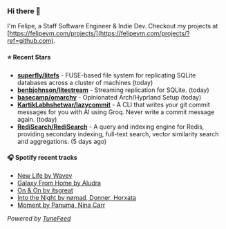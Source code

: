 ### Hi there 👋

I'm Felipe, a Staff Software Engineer & Indie Dev. Checkout my projects at [https://felipevm.com/projects/](https://felipevm.com/projects/?ref=github.com).

#### ⭐ Recent Stars
- **[superfly/litefs](https://github.com/superfly/litefs)** - FUSE-based file system for replicating SQLite databases across a cluster of machines (today)
- **[benbjohnson/litestream](https://github.com/benbjohnson/litestream)** - Streaming replication for SQLite. (today)
- **[basecamp/omarchy](https://github.com/basecamp/omarchy)** - Opinionated Arch/Hyprland Setup (today)
- **[KartikLabhshetwar/lazycommit](https://github.com/KartikLabhshetwar/lazycommit)** - A CLI that writes your git commit messages for you with AI using Groq. Never write a commit message again. (today)
- **[RediSearch/RediSearch](https://github.com/RediSearch/RediSearch)** - A query and indexing engine for Redis, providing secondary indexing, full-text search, vector similarity search and aggregations. (5 days ago)

#### 🎧 Spotify recent tracks
- [New Life by Wavey](https://open.spotify.com/track/3uvYzu0w2eidLXXBV7k4tr)
- [Galaxy From Home by Aludra](https://open.spotify.com/track/1BTsjlr9xjyhsW8venOXrc)
- [On &amp; On by itsgreat](https://open.spotify.com/track/2IoLTyUjouXo4ViShHxxcu)
- [Into the Night by nømad, Donner, Horxata](https://open.spotify.com/track/33ljt9tVhlLy9K8Kmg1xA3)
- [Moment by Panuma, Nina Carr](https://open.spotify.com/track/11fQ56KIXCrTjuln0h7juk)

_Powered by [TuneFeed](https://tunefeed.app?ref=github.com)_

